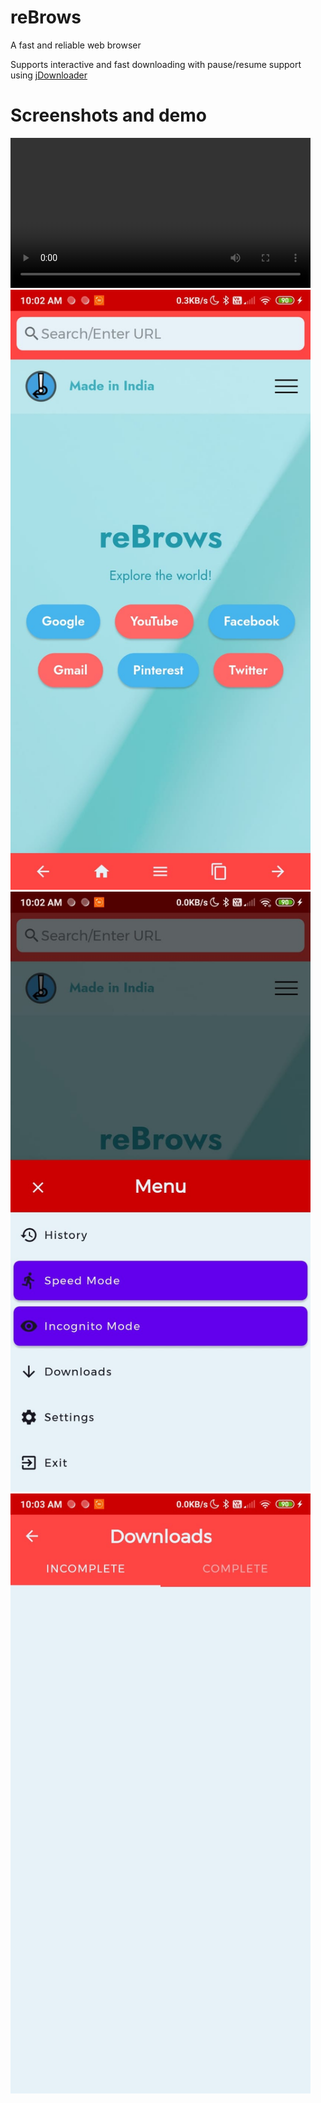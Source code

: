 # reBrows
A fast and reliable web browser

Supports interactive and fast downloading with pause/resume support using <a href='https://github.com/ripanjatt/jDownloader'>jDownloader</a>

# Screenshots and demo

<video width="480" controls>
<source src="assets/01.mp4" type="video/mp4">
</video>

<img src='assets/r03.jpeg' width='480'/>
<img src='assets/r02.jpeg' width='480'/>
<img src='assets/r01.jpeg' width='480'/>
